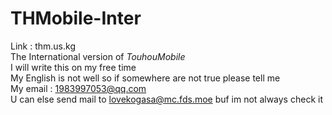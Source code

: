# THMobile-Inter
Link : thm.us.kg  
The International version of *TouhouMobile*   
I will write this on my free time  
My English is not well so if somewhere are not true please tell me  
My email : 1983997053@qq.com  
U can else send mail to lovekogasa@mc.fds.moe buf im not always check it
